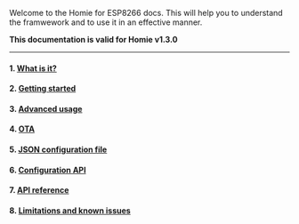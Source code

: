 Welcome to the Homie for ESP8266 docs. This will help you to understand the framwework and to use it in an effective manner.

**This documentation is valid for Homie v1.3.0**

-----

#### 1. [What is it?](1.-What-is-it.md)
#### 2. [Getting started](2.-Getting-started.md)
#### 3. [Advanced usage](3.-Advanced-usage.md)
#### 4. [OTA](4.-OTA.md)
#### 5. [JSON configuration file](5.-JSON-configuration-file.md)
#### 6. [Configuration API](6.-Configuration-API.md)
#### 7. [API reference](7.-API-reference.md)
#### 8. [Limitations and known issues](8.-Limitations-and-known-issues.md)
